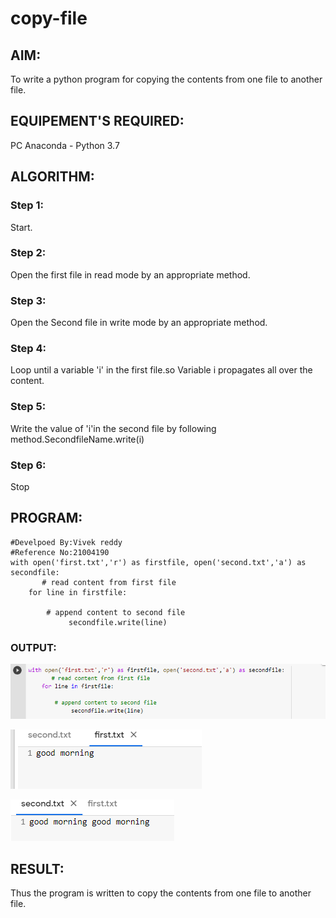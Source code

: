# copy-file
## AIM:
To write a python program for copying the contents from one file to another file.
## EQUIPEMENT'S REQUIRED: 
PC
Anaconda - Python 3.7
## ALGORITHM: 
### Step 1:
Start.

### Step 2:
Open the first file in read mode by an appropriate method.

### Step 3:
Open the Second file in write mode by an appropriate method.

### Step 4:
Loop until a variable 'i' in the first file.so Variable i propagates all over the content.

### Step 5:
Write the value of 'i'in the second file by following method.SecondfileName.write(i)

### Step 6:
Stop

## PROGRAM:
```
#Develpoed By:Vivek reddy
#Reference No:21004190
with open('first.txt','r') as firstfile, open('second.txt','a') as secondfile:
       # read content from first file
    for line in firstfile:
               
        # append content to second file
             secondfile.write(line)
```
### OUTPUT:
![git logo](k1.png)

![git logo](k2.png)

![git logo](k3.png)


## RESULT:
Thus the program is written to copy the contents from one file to another file.
